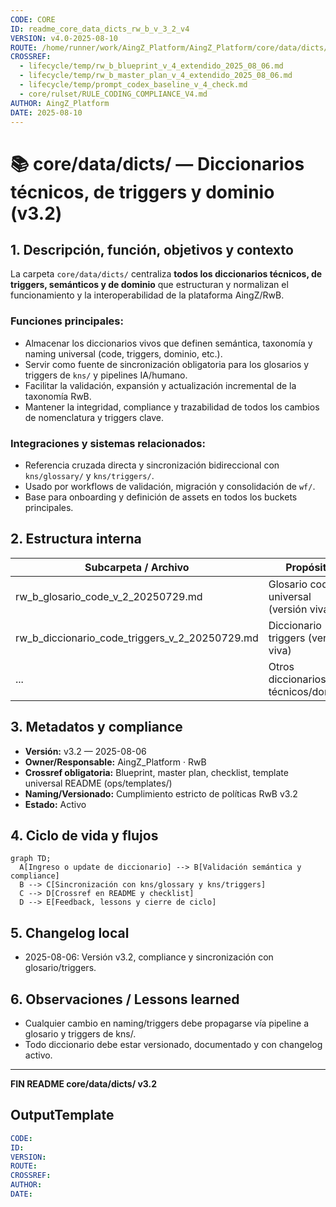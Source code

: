 ```yaml
---
CODE: CORE
ID: readme_core_data_dicts_rw_b_v_3_2_v4
VERSION: v4.0-2025-08-10
ROUTE: /home/runner/work/AingZ_Platform/AingZ_Platform/core/data/dicts/readme_core_data_dicts_rw_b_v_3_2.md
CROSSREF:
  - lifecycle/temp/rw_b_blueprint_v_4_extendido_2025_08_06.md
  - lifecycle/temp/rw_b_master_plan_v_4_extendido_2025_08_06.md
  - lifecycle/temp/prompt_codex_baseline_v_4_check.md
  - core/rulset/RULE_CODING_COMPLIANCE_V4.md
AUTHOR: AingZ_Platform
DATE: 2025-08-10
---
```

# 📚 core/data/dicts/ — Diccionarios técnicos, de triggers y dominio (v3.2)

## 1. Descripción, función, objetivos y contexto

La carpeta `core/data/dicts/` centraliza **todos los diccionarios técnicos, de triggers, semánticos y de dominio** que estructuran y normalizan el funcionamiento y la interoperabilidad de la plataforma AingZ/RwB.

### Funciones principales:

- Almacenar los diccionarios vivos que definen semántica, taxonomía y naming universal (code, triggers, dominio, etc.).
- Servir como fuente de sincronización obligatoria para los glosarios y triggers de `kns/` y pipelines IA/humano.
- Facilitar la validación, expansión y actualización incremental de la taxonomía RwB.
- Mantener la integridad, compliance y trazabilidad de todos los cambios de nomenclatura y triggers clave.

### Integraciones y sistemas relacionados:

- Referencia cruzada directa y sincronización bidireccional con `kns/glossary/` y `kns/triggers/`.
- Usado por workflows de validación, migración y consolidación de `wf/`.
- Base para onboarding y definición de assets en todos los buckets principales.

## 2. Estructura interna

| Subcarpeta / Archivo                                  | Propósito                              | Estado |
| ----------------------------------------------------- | -------------------------------------- | ------ |
| rw\_b\_glosario\_code\_v\_2\_20250729.md              | Glosario code universal (versión viva) | Activo |
| rw\_b\_diccionario\_code\_triggers\_v\_2\_20250729.md | Diccionario triggers (versión viva)    | Activo |
| ...                                                   | Otros diccionarios técnicos/dominio    | Activo |

## 3. Metadatos y compliance

- **Versión:** v3.2 — 2025-08-06
- **Owner/Responsable:** AingZ\_Platform · RwB
- **Crossref obligatoria:** Blueprint, master plan, checklist, template universal README (ops/templates/)
- **Naming/Versionado:** Cumplimiento estricto de políticas RwB v3.2
- **Estado:** Activo

## 4. Ciclo de vida y flujos

```mermaid
graph TD;
  A[Ingreso o update de diccionario] --> B[Validación semántica y compliance]
  B --> C[Sincronización con kns/glossary y kns/triggers]
  C --> D[Crossref en README y checklist]
  D --> E[Feedback, lessons y cierre de ciclo]
```

## 5. Changelog local

- 2025-08-06: Versión v3.2, compliance y sincronización con glosario/triggers.

## 6. Observaciones / Lessons learned

- Cualquier cambio en naming/triggers debe propagarse vía pipeline a glosario y triggers de kns/.
- Todo diccionario debe estar versionado, documentado y con changelog activo.

---

**FIN README core/data/dicts/ v3.2**

## OutputTemplate
```yaml
CODE:
ID:
VERSION:
ROUTE:
CROSSREF:
AUTHOR:
DATE:
```
